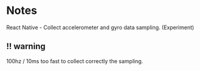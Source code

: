 # Notes

React Native - Collect accelerometer and gyro data sampling. (Experiment)

## !! warning

100hz / 10ms too fast to collect correctly the sampling.
